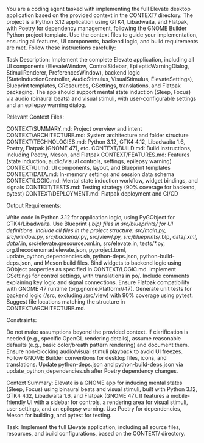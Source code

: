 You are a coding agent tasked with implementing the full Elevate desktop application based on the provided context in the CONTEXT/ directory. The project is a Python 3.12 application using GTK4, Libadwaita, and Flatpak, with Poetry for dependency management, following the GNOME Builder Python project template. Use the context files to guide your implementation, ensuring all features, UI components, backend logic, and build requirements are met. Follow these instructions carefully:

Task Description: Implement the complete Elevate application, including all UI components (ElevateWindow, ControlSidebar, EpilepticWarningDialog, StimuliRenderer, PreferencesWindow), backend logic (StateInductionController, AudioStimulus, VisualStimulus, ElevateSettings), Blueprint templates, GResources, GSettings, translations, and Flatpak packaging. The app should support mental state induction (Sleep, Focus) via audio (binaural beats) and visual stimuli, with user-configurable settings and an epilepsy warning dialog.

Relevant Context Files:

CONTEXT/SUMMARY.md: Project overview and intent
CONTEXT/ARCHITECTURE.md: System architecture and folder structure
CONTEXT/TECHNOLOGIES.md: Python 3.12, GTK4 4.12, Libadwaita 1.6, Poetry, Flatpak (GNOME 47), etc.
CONTEXT/BUILD.md: Build instructions, including Poetry, Meson, and Flatpak
CONTEXT/FEATURES.md: Features (state induction, audio/visual controls, settings, epilepsy warning)
CONTEXT/UI.md: UI components, layout, and Blueprint templates
CONTEXT/DATA.md: In-memory settings and session data schema
CONTEXT/LOGIC.md: Mental state induction workflow, widget bindings, and signals
CONTEXT/TESTS.md: Testing strategy (90% coverage for backend, pytest)
CONTEXT/DEPLOYMENT.md: Flatpak deployment and CI/CD

Output Requirements:

Write code in Python 3.12 for application logic, using PyGObject for GTK4/Libadwaita.
Use Blueprint (*.blp) files in src/blueprints/ for UI definitions.
Include all files in the project structure: src/main.py, src/window.py, src/backend/*.py, src/view/*.py, src/blueprints/*.blp, data/*.xml, data/*.in, src/elevate.gresource.xml.in, src/elevate.in, tests/*.py, org.thecodenomad.elevate.json, pyproject.toml, update_python_dependencies.sh, python-deps.json, python-build-deps.json, and Meson build files.
Bind widgets to backend logic using GObject properties as specified in CONTEXT/LOGIC.md.
Implement GSettings for control settings, with translations in po/.
Include comments explaining key logic and signal connections.
Ensure Flatpak compatibility with GNOME 47 runtime (org.gnome.Platform//47).
Generate unit tests for backend logic (/src, excluding /src/view) with 90% coverage using pytest.
Suggest file locations matching the structure in CONTEXT/ARCHITECTURE.md.

Constraints:

Do not make assumptions beyond the provided context.
If clarification is needed (e.g., specific OpenGL rendering details), assume reasonable defaults (e.g., basic color/breath pattern rendering) and document them.
Ensure non-blocking audio/visual stimuli playback to avoid UI freezes.
Follow GNOME Builder conventions for desktop files, icons, and translations.
Update python-deps.json and python-build-deps.json via update_python_dependencies.sh after Poetry dependency changes.

Context Summary: Elevate is a GNOME app for inducing mental states (Sleep, Focus) using binaural beats and visual stimuli, built with Python 3.12, GTK4 4.12, Libadwaita 1.6, and Flatpak (GNOME 47). It features a mobile-friendly UI with a sidebar for controls, a rendering area for visual stimuli, user settings, and an epilepsy warning. Use Poetry for dependencies, Meson for building, and pytest for testing.

Task: Implement the full Elevate application, including all source files, resources, and build configurations, based on the CONTEXT/ directory.